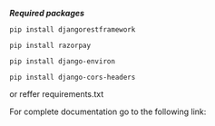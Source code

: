 **_Required packages_**

`pip install djangorestframework`

`pip install razorpay`

`pip install django-environ`

`pip install django-cors-headers`

or reffer requirements.txt

For complete documentation go to the following link:
